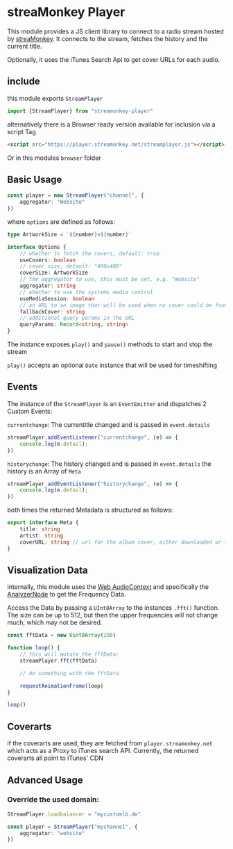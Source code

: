 # streaMonkey Player

This module provides a JS client library to connect to a radio stream hosted by [streaMonkey](https://www.streamonkey.de/en). It connects to the stream, fetches the history and the current title.

Optionally, it uses the iTunes Search Api to get cover URLs for each audio. 
## include

this module exports `StreamPlayer`

```ts
import {StreamPlayer} from "streamonkey-player"
```

alternatively there is a Browser ready version available for inclusion via a script Tag

```html
<script src="https://player.streamonkey.net/streamplayer.js"></script>
```

Or in this modules `browser` folder

## Basic Usage

```ts
const player = new StreamPlayer("channel", {
    aggregator: "Website"
})
```

where `options` are defined as follows:

```ts
type ArtworkSize = `${number}x${number}`

interface Options {
    // whether to fetch the covers, default: true
    useCovers: boolean                  
    // cover size, default: "400x400"
    coverSize: ArtworkSize              
    // the aggregator to use, this must be set, e.g. "Website"
    aggregator: string                  
    // whether to use the systems media control
    useMediaSession: boolean            
    // an URL to an image that will be used when no cover could be found 
    fallbackCover: string               
    // additional query params in the URL
    queryParams: Record<string, string> 
}
```

The instance exposes `play()` and `pause()` methods to start and stop the stream

`play()` accepts an optional `Date` instance that will be used for timeshifting

## Events

The instance of the `StreamPlayer` is an `EventEmitter` and dispatches 2 Custom Events:

`currentchange`: The currentitle changed and is passed in `event.details`

```ts
streamPlayer.addEventListener("currentchange", (e) => {
    console.log(e.detail);
})
```

`historychange`: The history changed and is passed in `event.details` the history is an Array of `Meta`

```ts
streamPlayer.addEventListener("historychange", (e) => {
    console.log(e.detail);
})
```

both times the returned Metadata is structured as follows:

```ts
export interface Meta {
    title: string
    artist: string
    coverURL: string // url for the album cover, either downloaded or the fallbackURL
}
```

## Visualization Data

internally, this module uses the [Web AudioContext](https://developer.mozilla.org/en-US/docs/Web/API/AudioContext) and specifically the [AnalyzerNode](https://developer.mozilla.org/en-US/docs/Web/API/AnalyserNode) to get the Frequency Data.

Access the Data by passing a `UInt8Array` to the instances `.fft()` function. The size can be up to 512, but then the upper frequencies will not change much, which may not be desired.

```ts
const fftData = new Uint8Array(200)

function loop() {
    // this will mutate the fftData:
    streamPlayer.fft(fftData)

    // do something with the fftData

    requestAnimationFrame(loop)
}

loop()
```

## Coverarts

if the coverarts are used, they are fetched from `player.streamonkey.net` which acts as a Proxy to iTunes search API.
Currently, the returned coverarts all point to iTunes' CDN 

## Advanced Usage

### Override the used domain:

```ts
StreamPlayer.loadbalancer = "mycustomlb.de"

const player = StreamPlayer("mychannel", {
    aggregator: "website"
})
```